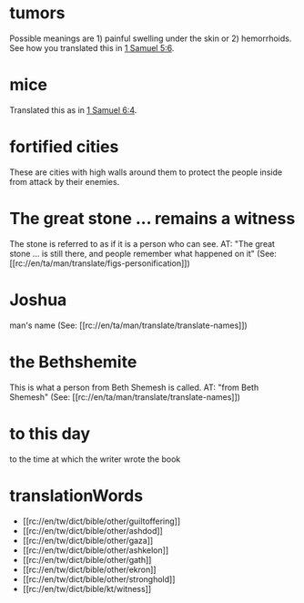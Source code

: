 # tumors

Possible meanings are 1) painful swelling under the skin or 2) hemorrhoids. See how you translated this in [1 Samuel 5:6](../05/06.md).

# mice

Translated this as in [1 Samuel 6:4](./03.md).

# fortified cities

These are cities with high walls around them to protect the people inside from attack by their enemies.

# The great stone ... remains a witness

The stone is referred to as if it is a person who can see. AT: "The great stone ... is still there, and people remember what happened on it" (See: [[rc://en/ta/man/translate/figs-personification]])

# Joshua

man's name (See: [[rc://en/ta/man/translate/translate-names]])

# the Bethshemite

This is what a person from Beth Shemesh is called. AT: "from Beth Shemesh" (See: [[rc://en/ta/man/translate/translate-names]])

# to this day

to the time at which the writer wrote the book

# translationWords

* [[rc://en/tw/dict/bible/other/guiltoffering]]
* [[rc://en/tw/dict/bible/other/ashdod]]
* [[rc://en/tw/dict/bible/other/gaza]]
* [[rc://en/tw/dict/bible/other/ashkelon]]
* [[rc://en/tw/dict/bible/other/gath]]
* [[rc://en/tw/dict/bible/other/ekron]]
* [[rc://en/tw/dict/bible/other/stronghold]]
* [[rc://en/tw/dict/bible/kt/witness]]